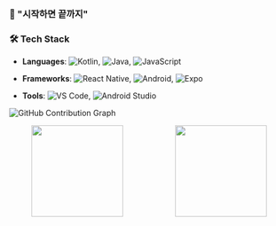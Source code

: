 ### 🌟 "시작하면 끝까지"

### 🛠 Tech Stack
- **Languages**: ![Kotlin](https://img.shields.io/badge/Kotlin-0095D5?style=flat-square&logo=kotlin&logoColor=white), 
![Java](https://img.shields.io/badge/Java-007396?style=flat-square&logo=coffeescript&logoColor=white), 
![JavaScript](https://img.shields.io/badge/JavaScript-F7DF1E?style=flat-square&logo=javascript&logoColor=black)

- **Frameworks**: ![React Native](https://img.shields.io/badge/React_Native-61DAFB?style=flat-square&logo=react&logoColor=white), 
![Android](https://img.shields.io/badge/Android-3DDC84?style=flat-square&logo=android&logoColor=white), 
![Expo](https://img.shields.io/badge/Expo-000020?style=flat-square&logo=expo&logoColor=white)
- **Tools**: ![VS Code](https://img.shields.io/badge/VS_Code-007ACC?style=flat-square&logo=visual-studio-code&logoColor=white), ![Android Studio](https://img.shields.io/badge/Android%20Studio-3DDC84?style=flat-square&logo=android-studio&logoColor=white)

![GitHub Contribution Graph](https://github-readme-activity-graph.vercel.app/graph?username=JongHyun070105&theme=react-dark&area=true&hide_border=true)

<div align="center">
  <img src="https://github-readme-stats.vercel.app/api?username=JongHyun070105&show_icons=true&theme=dark" height="165">
  &nbsp;&nbsp;&nbsp;&nbsp;&nbsp;&nbsp;&nbsp;&nbsp;&nbsp;&nbsp;&nbsp;&nbsp;&nbsp;&nbsp;&nbsp;&nbsp;&nbsp;&nbsp;&nbsp;&nbsp;&nbsp;&nbsp;
  <img src="https://github-readme-stats.vercel.app/api/top-langs/?username=JongHyun070105&langs_count=10&layout=compact&theme=dark&exclude_repo=MovieChart,git-session,timehomepage&hide=php" height="165">
</div>
